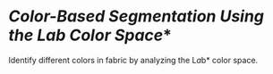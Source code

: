 # **Color-Based Segmentation Using the L*a*b* Color Space**

Identify different colors in fabric by analyzing the L*a*b* color space.
